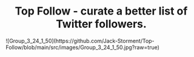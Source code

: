 <h1 align="center">
  Top Follow - curate a better list of Twitter followers.
</h1>
![Group_3_24_1_50](https://github.com/Jack-Storment/Top-Follow/blob/main/src/images/Group_3_24_1_50.jpg?raw=true)



